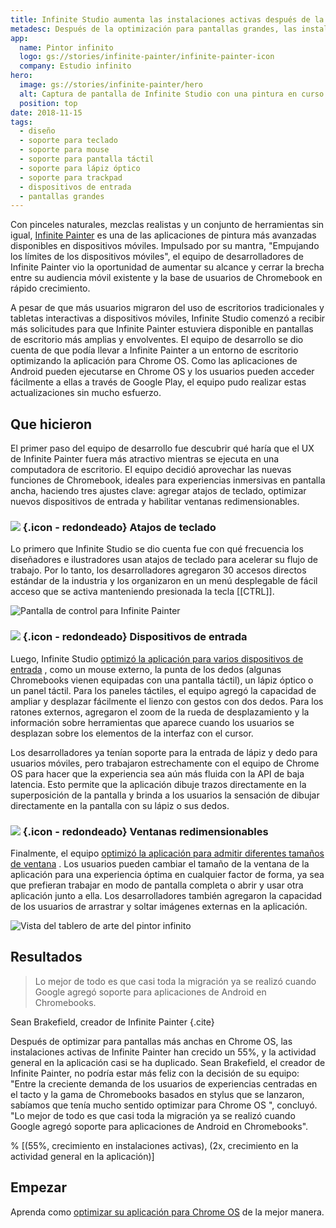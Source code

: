 ```yaml
---
title: Infinite Studio aumenta las instalaciones activas después de la optimización para Chrome OS
metadesc: Después de la optimización para pantallas grandes, las instalaciones activas de Infinite Painter y la actividad general en la aplicación han crecido sustancialmente.
app:
  name: Pintor infinito
  logo: gs://stories/infinite-painter/infinite-painter-icon
  company: Estudio infinito
hero:
  image: gs://stories/infinite-painter/hero
  alt: Captura de pantalla de Infinite Studio con una pintura en curso y opciones de pincel abiertas
  position: top
date: 2018-11-15
tags:
  - diseño
  - soporte para teclado
  - soporte para mouse
  - soporte para pantalla táctil
  - soporte para lápiz óptico
  - soporte para trackpad
  - dispositivos de entrada
  - pantallas grandes
---
```


Con pinceles naturales, mezclas realistas y un conjunto de herramientas sin igual, [Infinite Painter](https://play.google.com/store/apps/details?id=com.brakefield.painter) es una de las aplicaciones de pintura más avanzadas disponibles en dispositivos móviles. Impulsado por su mantra, "Empujando los límites de los dispositivos móviles", el equipo de desarrolladores de Infinite Painter vio la oportunidad de aumentar su alcance y cerrar la brecha entre su audiencia móvil existente y la base de usuarios de Chromebook en rápido crecimiento.

A pesar de que más usuarios migraron del uso de escritorios tradicionales y tabletas interactivas a dispositivos móviles, Infinite Studio comenzó a recibir más solicitudes para que Infinite Painter estuviera disponible en pantallas de escritorio más amplias y envolventes. El equipo de desarrollo se dio cuenta de que podía llevar a Infinite Painter a un entorno de escritorio optimizando la aplicación para Chrome OS. Como las aplicaciones de Android pueden ejecutarse en Chrome OS y los usuarios pueden acceder fácilmente a ellas a través de Google Play, el equipo pudo realizar estas actualizaciones sin mucho esfuerzo.

## Que hicieron

El primer paso del equipo de desarrollo fue descubrir qué haría que el UX de Infinite Painter fuera más atractivo mientras se ejecuta en una computadora de escritorio. El equipo decidió aprovechar las nuevas funciones de Chromebook, ideales para experiencias inmersivas en pantalla ancha, haciendo tres ajustes clave: agregar atajos de teclado, optimizar nuevos dispositivos de entrada y habilitar ventanas redimensionables.

### ![](/images/icons/keyboard.png) {.icon - redondeado} Atajos de teclado

Lo primero que Infinite Studio se dio cuenta fue con qué frecuencia los diseñadores e ilustradores usan atajos de teclado para acelerar su flujo de trabajo. Por lo tanto, los desarrolladores agregaron 30 accesos directos estándar de la industria y los organizaron en un menú desplegable de fácil acceso que se activa manteniendo presionada la tecla [[CTRL]].

![Pantalla de control para Infinite Painter](gs://stories/infinite-painter/infinitepainter-controls)

### ![](/images/icons/mouse.png) {.icon - redondeado} Dispositivos de entrada

Luego, Infinite Studio [optimizó la aplicación para varios dispositivos de entrada](/%7B%7Blocale.code%7D%7D/android/input-compatibility) , como un mouse externo, la punta de los dedos (algunas Chromebooks vienen equipadas con una pantalla táctil), un lápiz óptico o un panel táctil. Para los paneles táctiles, el equipo agregó la capacidad de ampliar y desplazar fácilmente el lienzo con gestos con dos dedos. Para los ratones externos, agregaron el zoom de la rueda de desplazamiento y la información sobre herramientas que aparece cuando los usuarios se desplazan sobre los elementos de la interfaz con el cursor.

Los desarrolladores ya tenían soporte para la entrada de lápiz y dedo para usuarios móviles, pero trabajaron estrechamente con el equipo de Chrome OS para hacer que la experiencia sea aún más fluida con la API de baja latencia. Esto permite que la aplicación dibuje trazos directamente en la superposición de la pantalla y brinda a los usuarios la sensación de dibujar directamente en la pantalla con su lápiz o sus dedos.

### ![](/images/icons/aspect_ratio.png) {.icon - redondeado} Ventanas redimensionables

Finalmente, el equipo [optimizó la aplicación para admitir diferentes tamaños de ventana](/%7B%7Blocale.code%7D%7D/android/window-management) . Los usuarios pueden cambiar el tamaño de la ventana de la aplicación para una experiencia óptima en cualquier factor de forma, ya sea que prefieran trabajar en modo de pantalla completa o abrir y usar otra aplicación junto a ella. Los desarrolladores también agregaron la capacidad de los usuarios de arrastrar y soltar imágenes externas en la aplicación.

![Vista del tablero de arte del pintor infinito](gs://stories/infinite-painter/infinitepainter-artboards)

## Resultados

> Lo mejor de todo es que casi toda la migración ya se realizó cuando Google agregó soporte para aplicaciones de Android en Chromebooks.

Sean Brakefield, creador de Infinite Painter {.cite}

Después de optimizar para pantallas más anchas en Chrome OS, las instalaciones activas de Infinite Painter han crecido un 55%, y la actividad general en la aplicación casi se ha duplicado. Sean Brakefield, el creador de Infinite Painter, no podría estar más feliz con la decisión de su equipo: "Entre la creciente demanda de los usuarios de experiencias centradas en el tacto y la gama de Chromebooks basados en stylus que se lanzaron, sabíamos que tenía mucho sentido optimizar para Chrome OS ", concluyó. "Lo mejor de todo es que casi toda la migración ya se realizó cuando Google agregó soporte para aplicaciones de Android en Chromebooks".

% [(55%, crecimiento en instalaciones activas), (2x, crecimiento en la actividad general en la aplicación)]

## Empezar

Aprenda como [optimizar su aplicación para Chrome OS](/%7B%7Blocale.code%7D%7D/android/optimizing) de la mejor manera.
